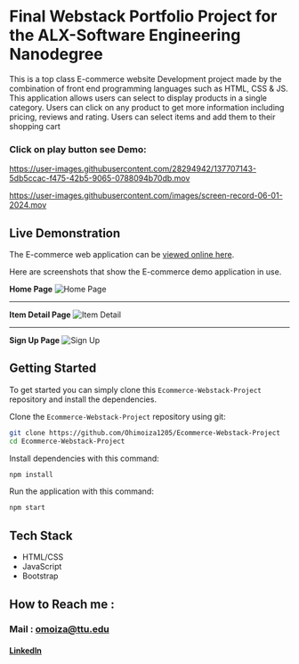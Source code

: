 # Final Webstack Portfolio Project for the ALX-Software Engineering Nanodegree

This is a top class E-commerce website Development project made by the combination of front end programming languages such as HTML, CSS &amp; JS. This application allows users can select to display products in a single category. Users can click on any product to get more information including pricing, reviews and rating. Users can select items and add them to their shopping cart

### Click on play button see Demo:

https://user-images.githubusercontent.com/28294942/137707143-5db5ccac-f475-42b5-9065-0788094b70db.mov

https://user-images.githubusercontent.com/images/screen-record-06-01-2024.mov

 ## Live Demonstration

The E-commerce web application can be [viewed online here](https://tech-bay.netlify.app/).

Here are screenshots that show the E-commerce demo application in use.

**Home Page**
![Home Page](https://github.com/Ohimoiza1205/Ecommerce-Webstack-Project/assets/163584196/6f9e0c1c-8841-4455-b0dd-264c2e2cd481)

---

**Item Detail Page**
![Item Detail](https://github.com/Ohimoiza1205/Ecommerce-Webstack-Project/assets/163584196/3fa468ea-136c-408a-989a-ce4ac4acae9b)

---

**Sign Up Page**
![Sign Up](https://github.com/Ohimoiza1205/Ecommerce-Webstack-Project/assets/163584196/171156c9-4d9c-4e69-a805-9b8c3334dd56)

## Getting Started
To get started  you can simply clone this `Ecommerce-Webstack-Project` repository and install the dependencies.

Clone the `Ecommerce-Webstack-Project` repository using git:

```bash
git clone https://github.com/Ohimoiza1205/Ecommerce-Webstack-Project
cd Ecommerce-Webstack-Project
```

Install dependencies with this command:
```bash
npm install
```

Run the application with this command:
```bash
npm start
```

## Tech Stack
* HTML/CSS
* JavaScript
* Bootstrap

## How to Reach me :
### Mail : omoiza@ttu.edu

#### [LinkedIn](https://www.linkedin.com/in/ohinoyi-moiza)
